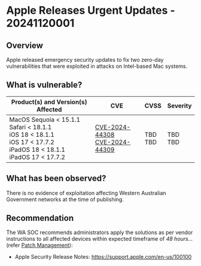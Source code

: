 # Apple Releases Urgent Updates - 20241120001

## Overview

Apple released emergency security updates to fix two zero-day vulnerabilities that were exploited in attacks on Intel-based Mac systems.

## What is vulnerable?

| Product(s) and Version(s) Affected                                                                                                    | CVE                                                                                                                                      | CVSS         | Severity     |
| ------------------------------------------------------------------------------------------------------------------------------------- | ---------------------------------------------------------------------------------------------------------------------------------------- | ------------ | ------------ |
| MacOS Sequoia < 15.1.1 <br> Safari < 18.1.1 <br> iOS 18 < 18.1.1 <br> iOS 17 < 17.7.2 <br> iPadOS 18 < 18.1.1 <br> iPadOS 17 < 17.7.2 | [CVE-2024-44308](https://nvd.nist.gov/vuln/detail/CVE-2024-44308) <br> [CVE-2024-44309](https://nvd.nist.gov/vuln/detail/CVE-2024-44309) | TBD <br> TBD | TBD <br> TBD |

## What has been observed?

There is no evidence of exploitation affecting Western Australian Government networks at the time of publishing.

## Recommendation

The WA SOC recommends administrators apply the solutions as per vendor instructions to all affected devices within expected timeframe of *48 hours...* (refer [Patch Management](../guidelines/patch-management.md)):

- Apple Security Release Notes: <https://support.apple.com/en-us/100100>

